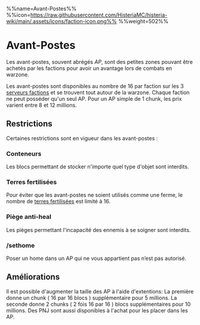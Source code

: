 %%name=Avant-Postes%%
%%icon=https://raw.githubusercontent.com/HisteriaMC/histeria-wiki/main/.assets/icons/faction-icon.png%%
%%weight=502%%

# Avant-Postes

Les avant-postes, souvent abrégés *AP*, sont des petites zones pouvant être achetés par les factions pour avoir un avantage lors de combats en warzone.

Les avant-postes sont disponibles au nombre de 16 par faction sur les 3 [serveurs factions](https://histeria.fr/wiki/mondes/faction-servers) et se trouvent tout autour de la warzone. Chaque faction ne peut posséder qu'un seul AP.
Pour un AP simple de 1 chunk, les prix varient entre 8 et 12 millions.

## Restrictions

Certaines restrictions sont en vigueur dans les avant-postes :

### Conteneurs
Les blocs permettant de stocker n'importe quel type d'objet sont interdits.

### Terres fertilisées
Pour éviter que les avant-postes ne soient utilisés comme une ferme, le nombre de [terres fertilisées](https://histeria.fr/wiki/blocs/fertilized-dirt) est limité à 16.

### Piège anti-heal
Les pièges permettant l'incapacité des ennemis à se soigner sont interdits.
 
### /sethome
Poser un home dans un AP qui ne vous appartient pas n’est pas autorisé.


## Améliorations

Il est possible d'augmenter la taille des AP à l'aide d'extentions: La première donne un chunk ( 16 par 16 blocs ) supplémentaire pour 5 millions. La seconde donne 2 chunks ( 2 fois 16 par 16 ) blocs supplémentaires pour 10 millions.
Des PNJ sont aussi disponibles à l'achat pour les placer dans les AP.
